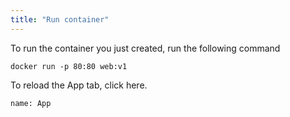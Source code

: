 ```yaml
---
title: "Run container"
---
```



To run the container you just created, run the following command
```execute
docker run -p 80:80 web:v1
```

To reload the App tab, click here.
```dashboard:reload-dashboard
name: App
```
